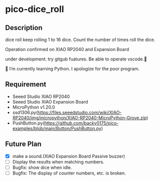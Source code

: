 # pico-dice_roll 
## Description
dice roll
keep rolling 1 to 16 dice.
Count the number of times roll the dice.

Operation confirmed on XIAO RP2040 and Expansion Board

under development.
try gitgub fuatures.
Be able to operate vscode.🐣

🌱 I’m currently learning Python.
I apologize for the poor program.

## Requirement
* Seeed Studio XIAO RP2040
* Seeed Studio XIAO Expansion Board
* MicroPython v1.20.0
* ssd1306.py(https://files.seeedstudio.com/wiki/XIAO-RP2040/img/micropython/XIAO-RP2040-MicroPython-Grove.zip)
* PushButton.py(https://github.com/backy0175/pico-examples/blob/main/Button/PushButton.py)

## Future Plan
- [x] make a sound.(XIAO Expansion Board Passive buzzer)
- [ ] Display the results when matching numbers.
- [ ] Bugfix: show dice when idle.
- [ ] Bugfix: The display of counter numbers, etc. is broken.